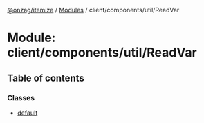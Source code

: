 [@onzag/itemize](../README.md) / [Modules](../modules.md) / client/components/util/ReadVar

# Module: client/components/util/ReadVar

## Table of contents

### Classes

- [default](../classes/client_components_util_ReadVar.default.md)

